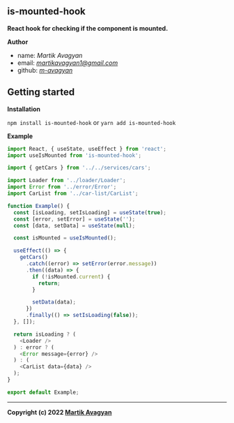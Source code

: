 ## is-mounted-hook

**React hook for checking if the component is mounted.**

**Author**

- name: _Martik Avagyan_
- email: _<martikavagyan1@gmail.com>_
- github: _[m-avagyan](https://github.com/m-avagyan)_

## Getting started

**Installation**

`npm install is-mounted-hook` or `yarn add is-mounted-hook`

**Example**

```javascript
import React, { useState, useEffect } from 'react';
import useIsMounted from 'is-mounted-hook';

import { getCars } from '../../services/cars';

import Loader from '../loader/Loader';
import Error from '../error/Error';
import CarList from '../car-list/CarList';

function Example() {
  const [isLoading, setIsLoading] = useState(true);
  const [error, setError] = useState('');
  const [data, setData] = useState(null);

  const isMounted = useIsMounted();

  useEffect(() => {
    getCars()
      .catch((error) => setError(error.message))
      .then((data) => {
        if (!isMounted.current) {
          return;
        }

        setData(data);
      })
      .finally(() => setIsLoading(false));
  }, []);

  return isLoading ? (
    <Loader />
  ) : error ? (
    <Error message={error} />
  ) : (
    <CarList data={data} />
  );
}

export default Example;
```

---

**Copyright (c) 2022 [Martik Avagyan](https://github.com/m-avagyan)**
